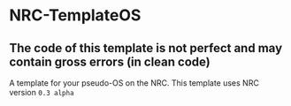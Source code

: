 # NRC-TemplateOS
## The code of this template is not perfect and may contain gross errors (in clean code)

A template for your pseudo-OS on the NRC.
This template uses NRC version `0.3 alpha`
